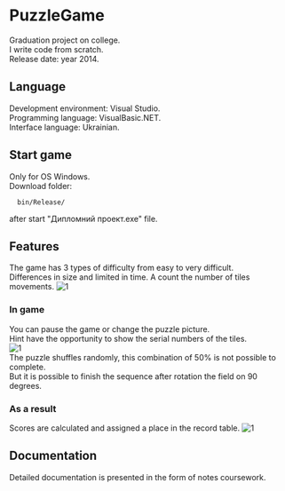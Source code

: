 # PuzzleGame
Graduation project on college. <br>
I write code from scratch.<br>
Release date: year 2014.

## Language
Development environment: Visual Studio. <br>
Programming language: VisualBasic.NET. <br>
Interface language: Ukrainian. <br>

## Start game
Only for OS Windows.<br>
Download folder:<br>
```
  bin/Release/
```
after start "Дипломний проект.exe" file.

## Features
The game has 3 types of difficulty from easy to very difficult. <br>
Differences in size and limited in time. A count the number of tiles movements.
![1](https://cloud.githubusercontent.com/assets/22005013/18248850/6e86bc1a-7383-11e6-8b0c-e7a7ad9ebc6f.png)

### In game
You can pause the game or change the puzzle picture.<br>
Hint have the opportunity to show the serial numbers of the tiles. <br>
![1](https://cloud.githubusercontent.com/assets/22005013/18248985/3dceeccc-7384-11e6-90fd-f8aefdff9645.png)
<br>The puzzle shuffles randomly, this combination of 50% is not possible to complete. <br>
But it is possible to finish the sequence after rotation the field on 90 degrees.

### As a result
Scores are calculated and assigned a place in the record table.
![1](https://cloud.githubusercontent.com/assets/22005013/18249052/a46f4346-7384-11e6-8d9d-334f6dd77f7d.png)

## Documentation
Detailed documentation is presented in the form of notes coursework.
